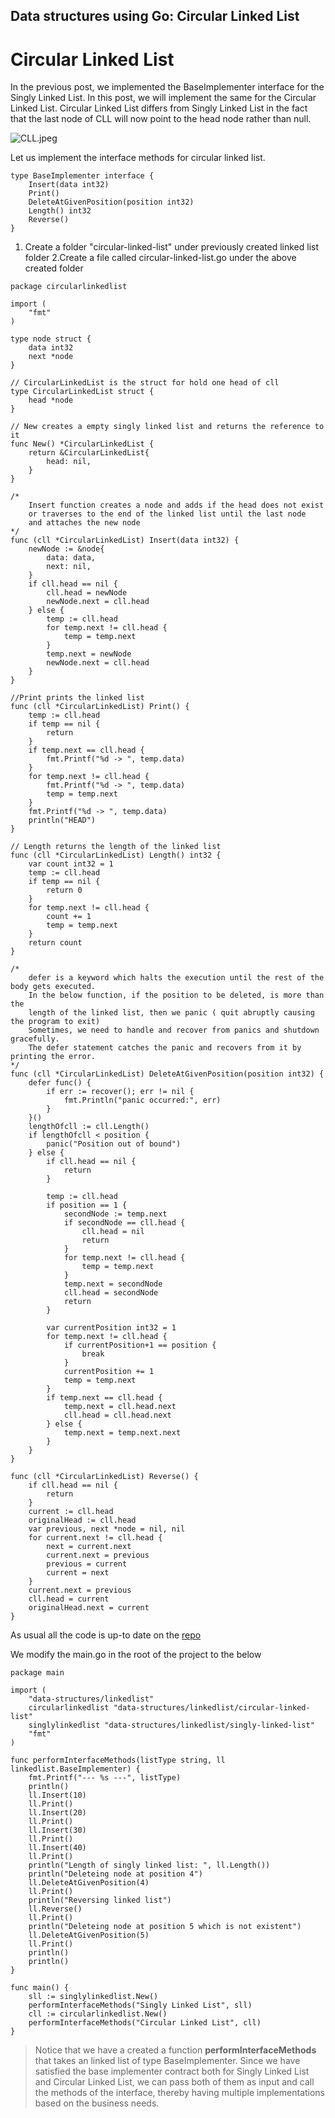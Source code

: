 ## Data structures using Go: Circular Linked List

# Circular Linked List

In the previous post, we implemented the BaseImplementer interface for the Singly Linked List. In this post, we will implement the same for the Circular Linked List. Circular Linked List differs from Singly Linked List in the fact that the last node of CLL will now point to the head node rather than null.

![CLL.jpeg](https://cdn.hashnode.com/res/hashnode/image/upload/v1606495375323/4SU050L9X.jpeg)

 Let us implement the interface methods for circular linked list.


```
type BaseImplementer interface {
	Insert(data int32)
	Print()
	DeleteAtGivenPosition(position int32)
	Length() int32
	Reverse()
}
``` 


1. Create a folder "circular-linked-list" under previously created linked list folder
2.Create a file called circular-linked-list.go under the above created folder


```
package circularlinkedlist

import (
	"fmt"
)

type node struct {
	data int32
	next *node
}

// CircularLinkedList is the struct for hold one head of cll
type CircularLinkedList struct {
	head *node
}

// New creates a empty singly linked list and returns the reference to it
func New() *CircularLinkedList {
	return &CircularLinkedList{
		head: nil,
	}
}

/*
	Insert function creates a node and adds if the head does not exist
	or traverses to the end of the linked list until the last node
	and attaches the new node
*/
func (cll *CircularLinkedList) Insert(data int32) {
	newNode := &node{
		data: data,
		next: nil,
	}
	if cll.head == nil {
		cll.head = newNode
		newNode.next = cll.head
	} else {
		temp := cll.head
		for temp.next != cll.head {
			temp = temp.next
		}
		temp.next = newNode
		newNode.next = cll.head
	}
}

//Print prints the linked list
func (cll *CircularLinkedList) Print() {
	temp := cll.head
	if temp == nil {
		return
	}
	if temp.next == cll.head {
		fmt.Printf("%d -> ", temp.data)
	}
	for temp.next != cll.head {
		fmt.Printf("%d -> ", temp.data)
		temp = temp.next
	}
	fmt.Printf("%d -> ", temp.data)
	println("HEAD")
}

// Length returns the length of the linked list
func (cll *CircularLinkedList) Length() int32 {
	var count int32 = 1
	temp := cll.head
	if temp == nil {
		return 0
	}
	for temp.next != cll.head {
		count += 1
		temp = temp.next
	}
	return count
}

/*
	defer is a keyword which halts the execution until the rest of the body gets executed.
	In the below function, if the position to be deleted, is more than the
	length of the linked list, then we panic ( quit abruptly causing the program to exit)
	Sometimes, we need to handle and recover from panics and shutdown gracefully.
	The defer statement catches the panic and recovers from it by printing the error.
*/
func (cll *CircularLinkedList) DeleteAtGivenPosition(position int32) {
	defer func() {
		if err := recover(); err != nil {
			fmt.Println("panic occurred:", err)
		}
	}()
	lengthOfcll := cll.Length()
	if lengthOfcll < position {
		panic("Position out of bound")
	} else {
		if cll.head == nil {
			return
		}

		temp := cll.head
		if position == 1 {
			secondNode := temp.next
			if secondNode == cll.head {
				cll.head = nil
				return
			}
			for temp.next != cll.head {
				temp = temp.next
			}
			temp.next = secondNode
			cll.head = secondNode
			return
		}

		var currentPosition int32 = 1
		for temp.next != cll.head {
			if currentPosition+1 == position {
				break
			}
			currentPosition += 1
			temp = temp.next
		}
		if temp.next == cll.head {
			temp.next = cll.head.next
			cll.head = cll.head.next
		} else {
			temp.next = temp.next.next
		}
	}
}

func (cll *CircularLinkedList) Reverse() {
	if cll.head == nil {
		return
	}
	current := cll.head
	originalHead := cll.head
	var previous, next *node = nil, nil
	for current.next != cll.head {
		next = current.next
		current.next = previous
		previous = current
		current = next
	}
	current.next = previous
	cll.head = current
	originalHead.next = current
}
``` 
As usual all the code is up-to date on the [repo](https://github.com/omprakashsridharan/go-data-structures)

We modify the main.go in the root of the project to the below


```
package main

import (
	"data-structures/linkedlist"
	circularlinkedlist "data-structures/linkedlist/circular-linked-list"
	singlylinkedlist "data-structures/linkedlist/singly-linked-list"
	"fmt"
)

func performInterfaceMethods(listType string, ll linkedlist.BaseImplementer) {
	fmt.Printf("--- %s ---", listType)
	println()
	ll.Insert(10)
	ll.Print()
	ll.Insert(20)
	ll.Print()
	ll.Insert(30)
	ll.Print()
	ll.Insert(40)
	ll.Print()
	println("Length of singly linked list: ", ll.Length())
	println("Deleteing node at position 4")
	ll.DeleteAtGivenPosition(4)
	ll.Print()
	println("Reversing linked list")
	ll.Reverse()
	ll.Print()
	println("Deleteing node at position 5 which is not existent")
	ll.DeleteAtGivenPosition(5)
	ll.Print()
	println()
	println()
}

func main() {
	sll := singlylinkedlist.New()
	performInterfaceMethods("Singly Linked List", sll)
	cll := circularlinkedlist.New()
	performInterfaceMethods("Circular Linked List", cll)
}
``` 

> Notice that we have a created a function **performInterfaceMethods** that takes an linked list of type BaseImplementer. Since we have satisfied the base implementer contract both for Singly Linked List and Circular Linked List, we can pass both of them as input and call the methods of the interface, thereby having multiple implementations based on the business needs. 


